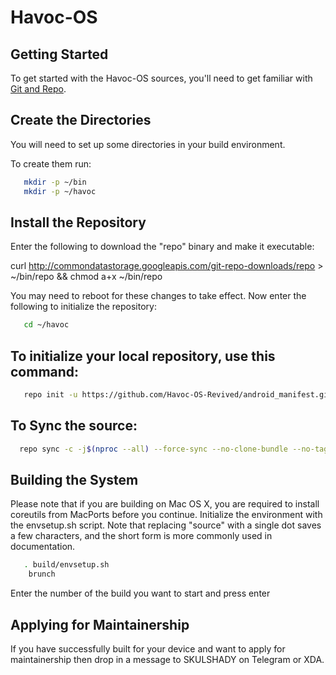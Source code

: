 Havoc-OS
===========


Getting Started
---------------
To get started with the Havoc-OS sources, you'll need to get
familiar with [Git and Repo](https://source.android.com/setup/develop).


Create the Directories
----------------------

You will need to set up some directories in your build environment.

To create them run:

```bash
   mkdir -p ~/bin
   mkdir -p ~/havoc
```

Install the Repository
----------------------

Enter the following to download the "repo" binary and make it executable:

curl http://commondatastorage.googleapis.com/git-repo-downloads/repo > ~/bin/repo && chmod a+x ~/bin/repo

You may need to reboot for these changes to take effect.
Now enter the following to initialize the repository:

```bash
   cd ~/havoc
```


To initialize your local repository, use this command:
------------------------------------------------------

```bash
   repo init -u https://github.com/Havoc-OS-Revived/android_manifest.git -b eleven
```
  
To Sync the source:
----------------

```bash
  repo sync -c -j$(nproc --all) --force-sync --no-clone-bundle --no-tags
```


Building the System
---------------

Please note that if you are building on Mac OS X, you are required to install coreutils from MacPorts before you continue.
Initialize the environment with the envsetup.sh script. Note that replacing "source" with a single dot saves a few characters, and the short form is more commonly used in documentation.

```bash
   . build/envsetup.sh
    brunch
```

Enter the number of the build you want to start and press enter


Applying for Maintainership
---------------

If you have successfully built for your device and want to apply for maintainership then drop in a message to SKULSHADY on Telegram or XDA.
